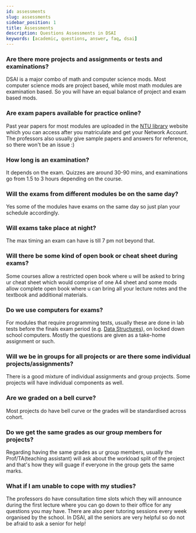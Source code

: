 ```yaml
---
id: assessments
slug: assessments
sidebar_position: 1
title: Assessments
description: Questions Assessments in DSAI
keywords: [academic, questions, answer, faq, dsai]
---
```


### Are there more projects and assignments or tests and examinations?

DSAI is a major combo of math and computer science mods. Most computer science mods are project based, while most math modules are examination based. So you will have an equal balance of project and exam based mods.

### Are exam papers available for practice online?

Past year papers for most modules are uploaded in the [NTU library](https://ts.ntu.edu.sg/sites/lib-repository/exam-question-papers) website which you can access after you matriculate and get your Network Account. The professors also usually give sample papers and answers for reference, so there won't be an issue :)

### How long is an examination?

It depends on the exam. Quizzes are around 30-90 mins, and examinations go from 1.5 to 3 hours depending on the course.

### Will the exams from different modules be on the same day?

Yes some of the modules have exams on the same day so just plan your schedule accordingly.

### Will exams take place at night?

The max timing an exam can have is till 7 pm not beyond that.

### Will there be some kind of open book or cheat sheet during exams?

Some courses allow a restricted open book where u will be asked to bring ur cheat sheet which would comprise of one A4 sheet and some mods allow complete open book where u can bring all your lecture notes and the textbook and additional materials.

### Do we use computers for exams?

For modules that require programming tests, usually these are done in lab tests before the finals exam period (e.g. [Data Structures](../../Module-Review/Y1S2/SC1007%20Data%20Structures%20and%20Algorithms.md)), on locked down school computers. Mostly the questions are given as a take-home assignment or such.

### Will we be in groups for all projects or are there some individual projects/assignments?

There is a good mixture of individual assignments and group projects. Some projects will have individual components as well.

### Are we graded on a bell curve?

Most projects do have bell curve or the grades will be standardised across cohort.

### Do we get the same grades as our group members for projects?

Regarding having the same grades as ur group members, usually the Prof/TA(teaching assistant) will ask about the workload split of the project and that's how they will guage if everyone in the group gets the same marks.

### What if I am unable to cope with my studies?

The professors do have consultation time slots which they will announce during the first lecture where you can go down to their office for any questions you may have. There are also peer tutoring sessions every week organised by the school. In DSAI, all the seniors are very helpful so do not be afraid to ask a senior for help!
